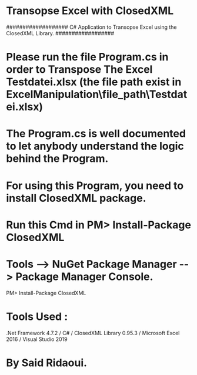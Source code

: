 # Transopse Excel with ClosedXML

################### C# Application to Transopse Excel using the ClosedXML Library. ##################


# Please run the file Program.cs in order to Transpose The Excel Testdatei.xlsx (the file path exist in ExcelManipulation\file_path\Testdatei.xlsx)

# The Program.cs is well documented to let anybody understand the logic behind the Program.

# For using this Program, you need to install ClosedXML package.

# Run this Cmd in PM> Install-Package ClosedXML 

# Tools --> NuGet Package Manager --> Package Manager Console.

PM> Install-Package ClosedXML



# Tools Used :

.Net Framework 4.7.2 / C# / ClosedXML Library 0.95.3 / Microsoft Excel 2016 / Visual Studio 2019 

# By Said Ridaoui.
